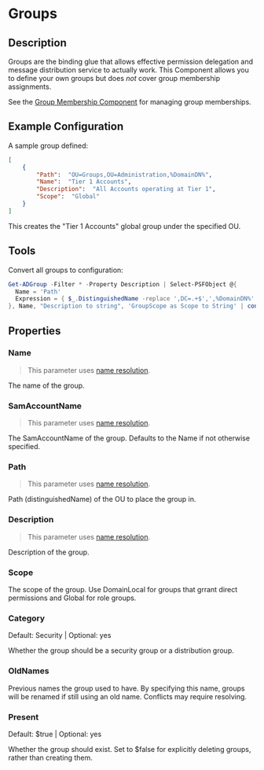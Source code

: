 # Groups

## Description

Groups are the binding glue that allows effective permission delegation and message distribution service to actually work.
This Component allows you to define your own groups but does _not_ cover group membership assignments.

See the [Group Membership Component](groupmemberships.html) for managing group memberships.

## Example Configuration

A sample group defined:

```json
[
    {
        "Path":  "OU=Groups,OU=Administration,%DomainDN%",
        "Name":  "Tier 1 Accounts",
        "Description":  "All Accounts operating at Tier 1",
        "Scope":  "Global"
    }
]
```

This creates the "Tier 1 Accounts" global group under the specified OU.

## Tools

Convert all groups to configuration:

```powershell
Get-ADGroup -Filter * -Property Description | Select-PSFObject @{
  Name = 'Path'
  Expression = { $_.DistinguishedName -replace ',DC=.+$',',%DomainDN%' }
}, Name, "Description to string", 'GroupScope as Scope to String' | convertTo-Json
```

## Properties

### Name

> This parameter uses [name resolution](../../advanced/name-mapping.html).

The name of the group.

### SamAccountName

> This parameter uses [name resolution](../../advanced/name-mapping.html).

The SamAccountName of the group.
Defaults to the Name if not otherwise specified.

### Path

> This parameter uses [name resolution](../../advanced/name-mapping.html).

Path (distinguishedName) of the OU to place the group in.

### Description

> This parameter uses [name resolution](../../advanced/name-mapping.html).

Description of the group.

### Scope

The scope of the group.
Use DomainLocal for groups that grrant direct permissions and Global for role groups.

### Category

Default: Security | Optional: yes

Whether the group should be a security group or a distribution group.

### OldNames

Previous names the group used to have.
By specifying this name, groups will be renamed if still using an old name.
Conflicts may require resolving.

### Present

Default: $true | Optional: yes

Whether the group should exist.
Set to $false for explicitly deleting groups, rather than creating them.
